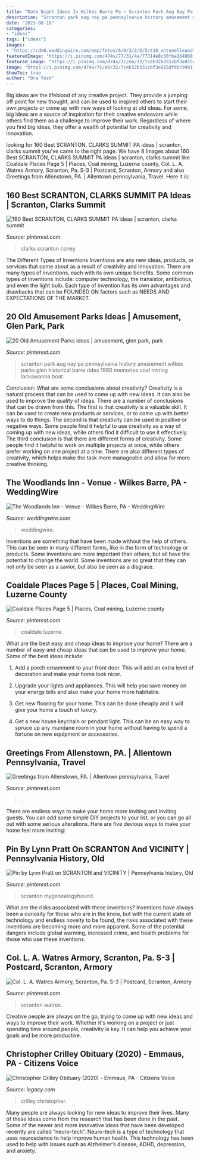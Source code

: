 ```yaml
---
title: "Date Night Ideas In Wilkes Barre Pa ~ Scranton Park Aug Nay Pa Pennsylvania History Amusement Wilkes Parks Glen Historical Barre Rides 1960 Memories Coal Mining Lackawanna Boat"
description: "Scranton park aug nay pa pennsylvania history amusement wilkes parks glen historical barre rides 1960 memories coal mining lackawanna boat"
date: "2023-08-16"
categories:
- "ideas"
tags: ["ideas"]
images:
- "https://cdn0.weddingwire.com/emp/fotos/6/0/2/2/5/5/t20_antonelleandtom-hr-397_51_552206-160444839933445.jpg"
featuredImage: "https://i.pinimg.com/474x/77/31/4e/77314e8c50fba164868f99018481ace9--history-public-libraries.jpg"
featured_image: "https://i.pinimg.com/474x/7c/eb/32/7ceb32b331cbf3e815dfd6c999170b0b--allentown-pennsylvania-large-letters.jpg"
image: "https://i.pinimg.com/474x/7c/eb/32/7ceb32b331cbf3e815dfd6c999170b0b--allentown-pennsylvania-large-letters.jpg"
ShowToc: true
author: "Ora Yost"
---
```



Big ideas are the lifeblood of any creative project. They provide a jumping off point for new thought, and can be used to inspired others to start their own projects or come up with new ways of looking at old ideas. For some, big ideas are a source of inspiration for their creative endeavors while others find them as a challenge to improve their work. Regardless of where you find big ideas, they offer a wealth of potential for creativity and innovation.

	

		
looking for 160 Best SCRANTON, CLARKS SUMMIT PA ideas | scranton, clarks summit you've came to the right page. We have 8 Images about 160 Best SCRANTON, CLARKS SUMMIT PA ideas | scranton, clarks summit like Coaldale Places Page 5 | Places, Coal mining, Luzerne county, Col. L. A. Watres Armory, Scranton, Pa. S-3 | Postcard, Scranton, Armory and also Greetings from Allenstown, PA. | Allentown pennsylvania, Travel. Here it is:
		
    
## 160 Best SCRANTON, CLARKS SUMMIT PA Ideas | Scranton, Clarks Summit

<img loading=lazy src="https://i.pinimg.com/474x/6b/24/84/6b2484dec71a758aad9b9b4a2dc88a5c--public-libraries-clarks.jpg" onerror="this.onerror=null;this.src='https://tse1.mm.bing.net/th?id=OIP.rqQx7GM1KUYfpEA3JJzhaAAAAA&amp;pid=15.1';" alt="160 Best SCRANTON, CLARKS SUMMIT PA ideas | scranton, clarks summit">

_Source: pinterest.com_

>clarks scranton coney. 

	

The Different Types of Inventions
Inventions are any new ideas, products, or services that come about as a result of creativity and innovation. There are many types of inventions, each with its own unique benefits. Some common types of inventions include: computer technology, the transistor, antibiotics, and even the light bulb. Each type of invention has its own advantages and drawbacks that can be FOUNDED ON factors such as NEEDS AND EXPECTATIONS OF THE MARKET.

    
## 20 Old Amusement Parks Ideas | Amusement, Glen Park, Park

<img loading=lazy src="https://i.pinimg.com/236x/af/7a/d0/af7ad06fec658d0fe3e357a02348fa28--amusement-parks-ain.jpg" onerror="this.onerror=null;this.src='https://tse1.mm.bing.net/th?id=OIP.SxiVgK0IKxXydH-1XDnfDwHaF7&amp;pid=15.1';" alt="20 Old Amusement Parks ideas | amusement, glen park, park">

_Source: pinterest.com_

>scranton park aug nay pa pennsylvania history amusement wilkes parks glen historical barre rides 1960 memories coal mining lackawanna boat. 

	

Conclusion: What are some conclusions about creativity?
Creativity is a natural process that can be used to come up with new ideas. It can also be used to improve the quality of ideas. There are a number of conclusions that can be drawn from this. The first is that creativity is a valuable skill. It can be used to create new products or services, or to come up with better ways to do things. The second is that creativity can be used in positive or negative ways. Some people find it helpful to use creativity as a way of coming up with new ideas, while others find it difficult to use it effectively. The third conclusion is that there are different forms of creativity. Some people find it helpful to work on multiple projects at once, while others prefer working on one project at a time. There are also different types of creativity, which helps make the task more manageable and allow for more creative thinking.

    
## The Woodlands Inn - Venue - Wilkes Barre, PA - WeddingWire

<img loading=lazy src="https://cdn0.weddingwire.com/emp/fotos/6/0/2/2/5/5/t20_antonelleandtom-hr-397_51_552206-160444839933445.jpg" onerror="this.onerror=null;this.src='https://tse1.mm.bing.net/th?id=OIP.S7Bi_jFJbA_4Crf4gHdYWQAAAA&amp;pid=15.1';" alt="The Woodlands Inn - Venue - Wilkes Barre, PA - WeddingWire">

_Source: weddingwire.com_

>weddingwire. 

	

Inventions are something that have been made without the help of others. This can be seen in many different forms, like in the form of technology or products. Some inventions are more important than others, but all have the potential to change the world. Some inventions are so great that they can not only be seen as a savior, but also be seen as a disgrace.

    
## Coaldale Places Page 5 | Places, Coal Mining, Luzerne County

<img loading=lazy src="https://i.pinimg.com/474x/39/cb/25/39cb256317bf270f8466803cf1feed90.jpg" onerror="this.onerror=null;this.src='https://tse4.mm.bing.net/th?id=OIP.XYTKiIK7aOdbKEnbdoSnfwAAAA&amp;pid=15.1';" alt="Coaldale Places Page 5 | Places, Coal mining, Luzerne county">

_Source: pinterest.com_

>coaldale luzerne. 

	

What are the best easy and cheap ideas to improve your home?
There are a number of easy and cheap ideas that can be used to improve your home. Some of the best ideas include:
1. Add a porch ornamment to your front door. This will add an extra level of decoration and make your home look nicer.

2. Upgrade your lights and appliances. This will help you save money on your energy bills and also make your home more habitable.

3. Get new flooring for your home. This can be done cheaply and it will give your home a touch of luxury.

4. Get a new house keychain or pendant light. This can be an easy way to spruce up any mundane room in your home without having to spend a fortune on new equipment or accessories.

    
## Greetings From Allenstown, PA. | Allentown Pennsylvania, Travel

<img loading=lazy src="https://i.pinimg.com/474x/7c/eb/32/7ceb32b331cbf3e815dfd6c999170b0b--allentown-pennsylvania-large-letters.jpg" onerror="this.onerror=null;this.src='https://tse2.mm.bing.net/th?id=OIP.g7UT7HtqeZ3xFtfTvqaq3QAAAA&amp;pid=15.1';" alt="Greetings from Allenstown, PA. | Allentown pennsylvania, Travel">

_Source: pinterest.com_

>. 

	

There are endless ways to make your home more inviting and inviting guests. You can add some simple DIY projects to your list, or you can go all out with some serious alterations. Here are five devious ways to make your home feel more inviting: 

    
## Pin By Lynn Pratt On SCRANTON And VICINITY | Pennsylvania History, Old

<img loading=lazy src="http://mygenealogyhound.com/vintage-postcards/pennsylvania-postcards/PA-Scranton-Pennsylvania-Washington-Avenue-vintage-postcard.jpg" onerror="this.onerror=null;this.src='https://tse4.mm.bing.net/th?id=OIP.BMNzKZmOvtc2eePPwkfuUwHaEv&amp;pid=15.1';" alt="Pin by Lynn Pratt on SCRANTON and VICINITY | Pennsylvania history, Old">

_Source: pinterest.com_

>scranton mygenealogyhound. 

	

What are the risks associated with these inventions?
Inventions have always been a curiosity for those who are in the know, but with the current state of technology and endless novelty to be found, the risks associated with these inventions are becoming more and more apparent. Some of the potential dangers include global warming, increased crime, and health problems for those who use these inventions.

    
## Col. L. A. Watres Armory, Scranton, Pa. S-3 | Postcard, Scranton, Armory

<img loading=lazy src="https://i.pinimg.com/474x/77/31/4e/77314e8c50fba164868f99018481ace9--history-public-libraries.jpg" onerror="this.onerror=null;this.src='https://tse1.mm.bing.net/th?id=OIP.DW3GbXJQrfkgiUkoxS2VggAAAA&amp;pid=15.1';" alt="Col. L. A. Watres Armory, Scranton, Pa. S-3 | Postcard, Scranton, Armory">

_Source: pinterest.com_

>scranton watres. 

	

Creative people are always on the go, trying to come up with new ideas and ways to improve their work. Whether it's working on a project or just spending time around people, creativity is key. It can help you achieve your goals and be more productive.

    
## Christopher Crilley Obituary (2020) - Emmaus, PA - Citizens Voice

<img loading=lazy src="https://cache.legacy.net/legacy/images/cobrands/citizensvoice/photos/9734690_20200511.jpgx?w=451&amp;h=500&amp;option=3" onerror="this.onerror=null;this.src='https://tse1.mm.bing.net/th?id=OIP.lft19BAMuk1L8WTnTSc4UgAAAA&amp;pid=15.1';" alt="Christopher Crilley Obituary (2020) - Emmaus, PA - Citizens Voice">

_Source: legacy.com_

>crilley christopher. 

	

Many people are always looking for new ideas to improve their lives. Many of these ideas come from the research that has been done in the past. Some of the newer and more innovative ideas that have been developed recently are called “neuro-tech”. Neuro-tech is a type of technology that uses neuroscience to help improve human health. This technology has been used to help with issues such as Alzheimer’s disease, ADHD, depression, and anxiety.

